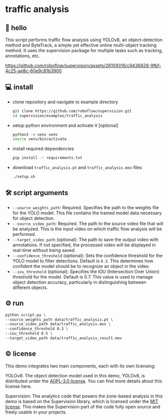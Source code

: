 # traffic analysis

## 👋 hello

This script performs traffic flow analysis using YOLOv8, an object-detection method and
ByteTrack, a simple yet effective online multi-object tracking method. It uses the
supervision package for multiple tasks such as tracking, annotations, etc.

https://github.com/roboflow/supervision/assets/26109316/c9436828-9fbf-4c25-ae8c-60e9c81b3900

## 💻 install

- clone repository and navigate to example directory

    ```bash
    git clone https://github.com/roboflow/supervision.git
    cd supervision/examples/traffic_analysis
    ```

- setup python environment and activate it [optional]

    ```bash
    python3 -m venv venv
    source venv/bin/activate
    ```

- install required dependencies

    ```bash
    pip install -r requirements.txt
    ```

- download `traffic_analysis.pt` and `traffic_analysis.mov` files

    ```bash
    ./setup.sh
    ```

## 🛠️ script arguments

- `--source_weights_path`: Required. Specifies the path to the weights file for the
YOLO model. This file contains the trained model data necessary for object detection.
- `--source_video_path`: Required. The path to the source video file that will be
analyzed. This is the input video on which traffic flow analysis will be performed.
- `--target_video_path` (optional): The path to save the output video with annotations.
If not specified, the processed video will be displayed in real-time without being
saved.
- `--confidence_threshold` (optional): Sets the confidence threshold for the YOLO model
to filter detections. Default is `0.3`. This determines how confident the model should
be to recognize an object in the video.
- `--iou_threshold` (optional): Specifies the IOU (Intersection Over Union) threshold
for the model. Default is 0.7. This value is used to manage object detection accuracy,
particularly in distinguishing between different objects.

## ⚙️ run

```bash
python script.py \
--source_weights_path data/traffic_analysis.pt \
--source_video_path data/traffic_analysis.mov \
--confidence_threshold 0.3 \
--iou_threshold 0.5 \
--target_video_path data/traffic_analysis_result.mov
```

## © license

This demo integrates two main components, each with its own licensing:

YOLOv8: The object detection model used in this demo, YOLOv8, is distributed under the
[AGPL-3.0 license](https://github.com/ultralytics/ultralytics/blob/main/LICENSE). You
can find more details about this license here.

Supervision: The analytics code that powers the zone-based analysis in this demo is
based on the Supervision library, which is licensed under the
[MIT license](https://github.com/roboflow/supervision/blob/develop/LICENSE.md). This
makes the Supervision part of the code fully open source and freely usable in your
projects.
